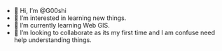 - 👋 Hi, I’m @G00shi
- 👀 I’m interested in learning new things.
- 🌱 I’m currently learning Web GIS.
- 💞️ I’m looking to collaborate as its my first time and I am confuse need help understanding things.
